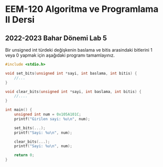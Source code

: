 # EEM-120 Algoritma ve Programlama II Dersi

## 2022-2023 Bahar Dönemi Lab 5



Bir unsigned int türdeki değişkenin baslama ve bitis arasindaki bitlerini 1 veya 0 yapmak için aşağıdaki programı tamamlayınız.



```C
#include <stdio.h>

void set_bits(unsigned int *sayi, int baslama, int bitis) {
    //...
}

void clear_bits(unsigned int *sayi, int baslama, int bitis) {
    //....
}

int main() {
    unsigned int num = 0x105A101C;
    printf("Girilen sayi: %u\n", num);

    set_bits(...);
    printf("Sayi: %u\n", num);

    clear_bits(...);
    printf("Sayi: %u\n", num);

    return 0;
}

```